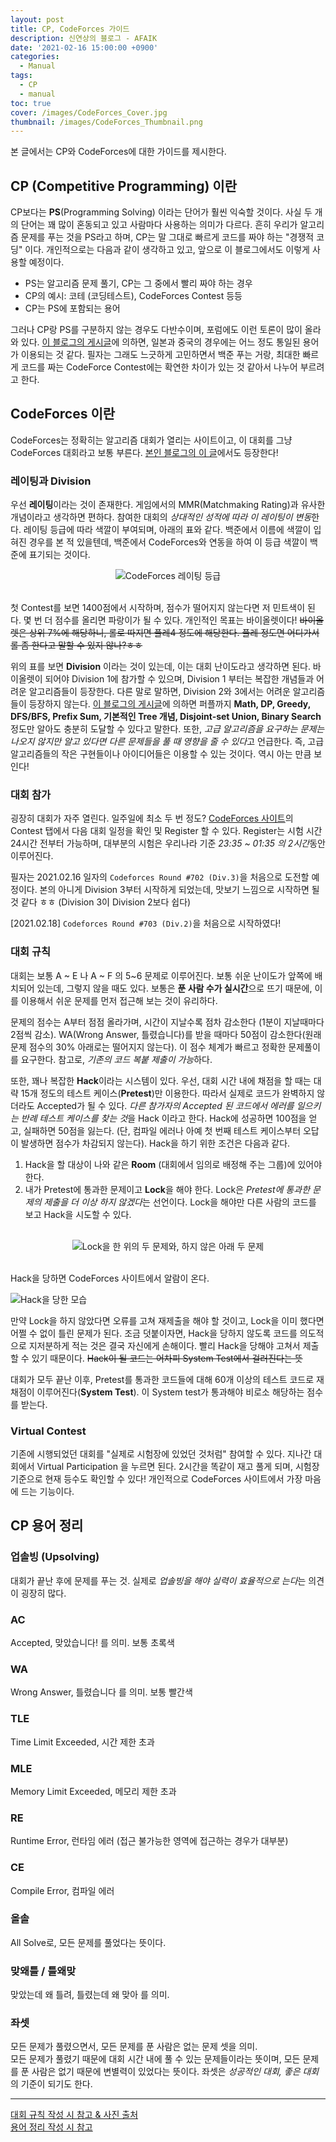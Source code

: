 ```yaml
---
layout: post
title: CP, CodeForces 가이드
description: 신연상의 블로그 - AFAIK
date: '2021-02-16 15:00:00 +0900'
categories:
  - Manual
tags:
  - CP
  - manual
toc: true
cover: /images/CodeForces_Cover.jpg
thumbnail: /images/CodeForces_Thumbnail.png
---
```


본 글에서는 CP와 CodeForces에 대한 가이드를 제시한다.

<!-- more -->

## CP (Competitive Programming) 이란
CP보다는 **PS**(Programming Solving) 이라는 단어가 훨씬 익숙할 것이다. 사실 두 개의 단어는 꽤 많이 혼동되고 있고 사람마다 사용하는 의미가 다르다. 흔히 우리가 알고리즘 문제를 푸는 것을 PS라고 하며, CP는 말 그대로 빠르게 코드를 짜야 하는 "경쟁적 코딩" 이다. 개인적으로는 다음과 같이 생각하고 있고, 앞으로 이 블로그에서도 이렇게 사용할 예정이다. 

- PS는 알고리즘 문제 풀기, CP는 그 중에서 빨리 짜야 하는 경우
- CP의 예시: 코테 (코딩테스트), CodeForces Contest 등등
- CP는 PS에 포함되는 용어  

그러나 CP랑 PS를 구분하지 않는 경우도 다반수이며, 포럼에도 이런 토론이 많이 올라와 있다. [이 블로그의 게시글](https://namnamseo.tistory.com/entry/PS-%EC%9A%A9%EC%96%B4-%EC%A0%95%EB%A6%AC)에 의하면, 일본과 중국의 경우에는 어느 정도 통일된 용어가 이용되는 것 같다. 필자는 그래도 느긋하게 고민하면서 백준 푸는 거랑, 최대한 빠르게 코드를 짜는 CodeForce Contest에는 확연한 차이가 있는 것 같아서 나누어 부르려고 한다. 

## CodeForces 이란
CodeForces는 정확히는 알고리즘 대회가 열리는 사이트이고, 이 대회를 그냥 CodeForces 대회라고 보통 부른다. [본인 블로그의 이 글](https://yxxshin.github.io/2021/02/05/2021-02-05-APSS-1/)에서도 등장한다! 

### 레이팅과 Division
우선 **레이팅**이라는 것이 존재한다. 게임에서의 MMR(Matchmaking Rating)과 유사한 개념이라고 생각하면 편하다. 참여한 대회의 *상대적인 성적에 따라 이 레이팅이 변동*한다. 레이팅 등급에 따라 색깔이 부여되며, 아래의 표와 같다. 백준에서 이름에 색깔이 입혀진 경우를 본 적 있을텐데, 백준에서 CodeForces와 연동을 하여 이 등급 색깔이 백준에 표기되는 것이다.

<center><img src="https://imgur.com/HX7D1GP.png" alt="CodeForces 레이팅 등급"></center>

<br> 

첫 Contest를 보면 1400점에서 시작하며, 점수가 떨어지지 않는다면 저 민트색이 된다. 몇 번 더 점수를 올리면 파랑이가 될 수 있다. 개인적인 목표는 바이올렛이다! ~~바이올렛은 상위 7%에 해당하니, 롤로 따지면 플레4 정도에 해당한다. 플레 정도면 어디가서 롤 좀 한다고 말할 수 있지 않나?ㅎㅎ~~

위의 표를 보면 **Division** 이라는 것이 있는데, 이는 대회 난이도라고 생각하면 된다. 바이올렛이 되어야 Division 1에 참가할 수 있으며, Division 1 부터는 복잡한 개념들과 어려운 알고리즘들이 등장한다. 다른 말로 말하면, Division 2와 3에서는 어려운 알고리즘들이 등장하지 않는다. [이 블로그의 게시글](https://rebro.kr/72)에 의하면 퍼플까지 **Math, DP, Greedy, DFS/BFS, Prefix Sum, 기본적인 Tree 개념, Disjoint-set Union, Binary Search** 정도만 알아도 충분히 도달할 수 있다고 말한다. 또한, *고급 알고리즘을 요구하는 문제는 나오지 않지만 알고 있다면 다른 문제들을 풀 때 영향을 줄 수 있다*고 언급한다. 즉, 고급 알고리즘들의 작은 구현들이나 아이디어들은 이용할 수 있는 것이다. 역시 아는 만큼 보인다! 

### 대회 참가
굉장히 대회가 자주 열린다. 일주일에 최소 두 번 정도? [CodeForces 사이트](https://codeforces.com/)의 Contest 탭에서 다음 대회 일정을 확인 및 Register 할 수 있다. Register는 시험 시간 24시간 전부터 가능하며, 대부분의 시험은 우리나라 기준 *23:35 ~ 01:35 의 2시간*동안 이루어진다. 

필자는 2021.02.16 일자의 `Codeforces Round #702 (Div.3)`을 처음으로 도전할 예정이다. 본의 아니게 Division 3부터 시작하게 되었는데, 맛보기 느낌으로 시작하면 될 것 같다 ㅎㅎ (Division 3이 Division 2보다 쉽다)

[2021.02.18] `Codeforces Round #703 (Div.2)`을 처음으로 시작하였다!

### 대회 규칙
대회는 보통 A ~ E 나 A ~ F 의 5~6 문제로 이루어진다. 보통 쉬운 난이도가 앞쪽에 배치되어 있는데, 그렇지 않을 때도 있다. 보통은 **푼 사람 수가 실시간**으로 뜨기 때문에, 이를 이용해서 쉬운 문제를 먼저 접근해 보는 것이 유리하다.

문제의 점수는 A부터 점점 올라가며, 시간이 지날수록 점차 감소한다 (1분이 지날때마다 2점씩 감소). WA(Wrong Answer, 틀렸습니다)를 받을 때마다 50점이 감소한다(원래 문제 점수의 30% 아래로는 떨어지지 않는다). 이 점수 체계가 빠르고 정확한 문제풀이를 요구한다. 참고로, *기존의 코드 복붙 제출이 가능*하다.

또한, 꽤나 복잡한 **Hack**이라는 시스템이 있다. 우선, 대회 시간 내에 채점을 할 때는 대략 15개 정도의 테스트 케이스(**Pretest**)만 이용한다. 따라서 실제로 코드가 완벽하지 않더라도 Accepted가 될 수 있다. *다른 참가자의 Accepted 된 코드에서 에러를 일으키는 반례 테스트 케이스를 찾는 것*을 Hack 이라고 한다. Hack에 성공하면 100점을 얻고, 실패하면 50점을 잃는다. (단, 컴파일 에러나 아예 첫 번째 테스트 케이스부터 오답이 발생하면 점수가 차감되지 않는다). Hack을 하기 위한 조건은 다음과 같다.

1. Hack을 할 대상이 나와 같은 **Room** (대회에서 임의로 배정해 주는 그룹)에 있어야 한다. 
2. 내가 Pretest에 통과한 문제이고 **Lock**을 해야 한다. Lock은 *Pretest에 통과한 문제의 제출을 더 이상 하지 않겠다*는 선언이다. Lock을 해야만 다른 사람의 코드를 보고 Hack을 시도할 수 있다.   
<br>
<center><img src="https://imgur.com/1RqYZ50.png" alt="Lock을 한 위의 두 문제와, 하지 않은 아래 두 문제"></center>

<br>

Hack을 당하면 CodeForces 사이트에서 알람이 온다. 

![Hack을 당한 모습](https://imgur.com/BfYNZla.png)
<br>

만약 Lock을 하지 않았다면 오류를 고쳐 재제출을 해야 할 것이고, Lock을 이미 했다면 어쩔 수 없이 틀린 문제가 된다. 조금 덧붙이자면, Hack을 당하지 않도록 코드를 의도적으로 지저분하게 적는 것은 결국 자신에게 손해이다. 빨리 Hack을 당해야 고쳐서 제출할 수 있기 때문이다. ~~Hack이 될 코드는 어차피 System Test에서 걸러진다는 뜻~~

대회가 모두 끝난 이후, Pretest를 통과한 코드들에 대해 60개 이상의 테스트 코드로 재채점이 이루어진다(**System Test**). 이 System test가 통과해야 비로소 해당하는 점수를 받는다. 

### Virtual Contest
기존에 시행되었던 대회를 "실제로 시험장에 있었던 것처럼" 참여할 수 있다. 지나간 대회에서 Virtual Participation 을 누르면 된다. 2시간을 똑같이 재고 풀게 되며, 시험장 기준으로 현재 등수도 확인할 수 있다! 개인적으로 CodeForces 사이트에서 가장 마음에 드는 기능이다. 


## CP 용어 정리

### 업솔빙 (Upsolving)
대회가 끝난 후에 문제를 푸는 것. 실제로 *업솔빙을 해야 실력이 효율적으로 는다*는 의견이 굉장히 많다. 

### AC
Accepted, 맞았습니다! 를 의미. 보통 초록색

### WA
Wrong Answer, 틀렸습니다 를 의미. 보통 빨간색

### TLE
Time Limit Exceeded, 시간 제한 초과

### MLE
Memory Limit Exceeded, 메모리 제한 초과

### RE
Runtime Error, 런타임 에러 (접근 불가능한 영역에 접근하는 경우가 대부분)

### CE
Compile Error, 컴파일 에러

### 올솔
All Solve로, 모든 문제를 풀었다는 뜻이다.

### 맞왜틀 / 틀왜맞
맞았는데 왜 틀려, 틀렸는데 왜 맞아 를 의미.

### 좌셋
모든 문제가 풀렸으면서, 모든 문제를 푼 사람은 없는 문제 셋을 의미.  
모든 문제가 풀렸기 때문에 대회 시간 내에 풀 수 있는 문제들이라는 뜻이며, 모든 문제를 푼 사람은 없기 때문에 변별력이 있었다는 뜻이다. 좌셋은 *성공적인 대회, 좋은 대회*의 기준이 되기도 한다. 

---

[대회 규칙 작성 시 참고 & 사진 출처](https://blog.encrypted.gg/421)  
[용어 정리 작성 시 참고](https://namnamseo.tistory.com/entry/PS-%EC%9A%A9%EC%96%B4-%EC%A0%95%EB%A6%AC)